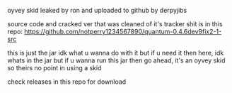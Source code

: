 oyvey skid leaked by ron and uploaded to github by derpyjibs

source code and cracked ver that was cleaned of it's tracker shit is in this repo: https://github.com/notperry1234567890/quantum-0.4.6dev9fix2-1-src

this is just the jar idk what u wanna do with it but if u need it then here, idk whats in the jar but if u wanna run this jar then go ahead, it's an oyvey skid so theirs no point in using a skid

check releases in this repo for download 
